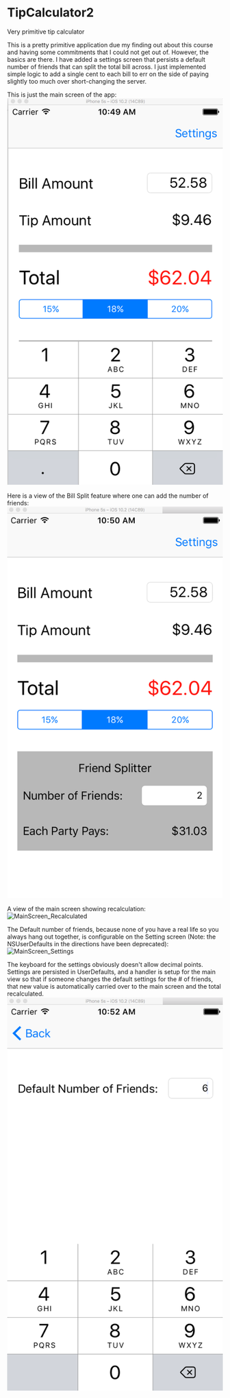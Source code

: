 # TipCalculator2
Very primitive tip calculator

This is a pretty primitive application due my finding out about this course and having some commitments that I could not get out of.
However, the basics are there.  I have added a settings screen that persists a default number of friends that can split the total
bill across.  I just implemented simple logic to add a single cent to each bill to err on the side of paying slightly too much over
short-changing the server.

This is just the main screen of the app:
![MainScreen](https://raw.githubusercontent.com/Alan94087/TipCalculator2/master/MainEntry.png)

Here is a view of the Bill Split feature where one can add the number of friends:
![MainScreen_Split](https://raw.githubusercontent.com/Alan94087/TipCalculator2/master/MainEntry_Splitter.png)

A view of the main screen showing recalculation:
![MainScreen_Recalculated](https://raw.githubusercontent.com/Alan94087/TipCalculator2/master/MainEntry_Recalculated.png)

The Default number of friends, because none of you have a real life so you always hang out together,
is configurable on the Setting screen (Note: the NSUserDefaults in the directions have been deprecated):
![MainScreen_Settings](https://raw.githubusercontent.com/Alan94087/TipCalculator2/master/MainEntry_Settings.png)

The keyboard for the settings obviously doesn't allow decimal points.  Settings are persisted in UserDefaults,
and a handler is setup for the main view so that if someone changes the default settings for the # of friends,
that new value is automatically carried over to the main screen and the total recalculated.
![MainScreen_Settings](https://raw.githubusercontent.com/Alan94087/TipCalculator2/master/Settings_Keyboard.png)

